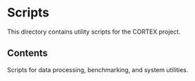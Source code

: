 # Scripts

This directory contains utility scripts for the CORTEX project.

## Contents

Scripts for data processing, benchmarking, and system utilities.